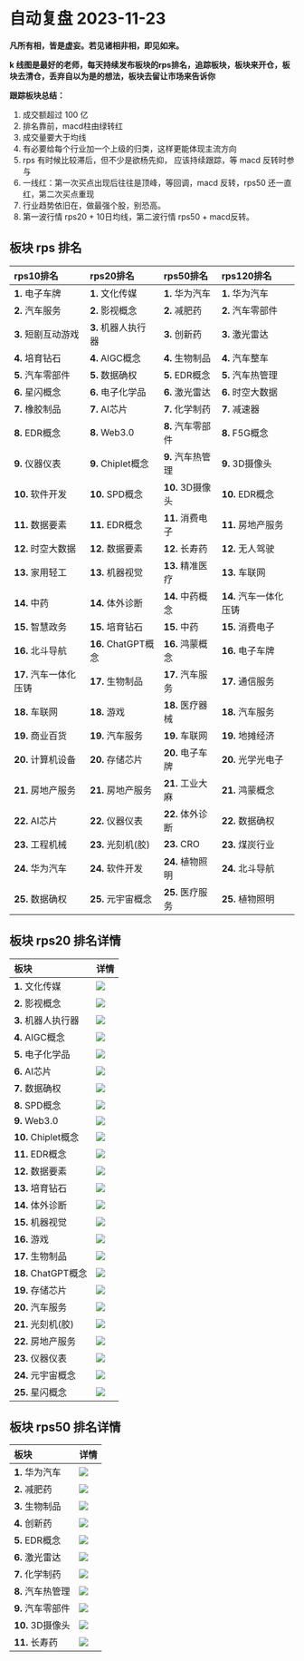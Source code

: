 # 自动复盘 2023-11-23

**凡所有相，皆是虚妄。若见诸相非相，即见如来。**

**k 线图是最好的老师，每天持续发布板块的rps排名，追踪板块，板块来开仓，板块去清仓，丢弃自以为是的想法，板块去留让市场来告诉你**
        
**跟踪板块总结：**
1. 成交额超过 100 亿
2. 排名靠前，macd柱由绿转红
3. 成交量要大于均线
4. 有必要给每个行业加一个上级的归类，这样更能体现主流方向
5. rps 有时候比较滞后，但不少是欲杨先抑， 应该持续跟踪，等 macd 反转时参与
6. 一线红：第一次买点出现后往往是顶峰，等回调，macd 反转，rps50 还一直红，第二次买点重现
7. 行业趋势依旧在，做最强个股，别恐高。
8. 第一波行情 rps20 + 10日均线，第二波行情 rps50 + macd反转。
        
## 板块 rps 排名
| rps10排名              | rps20排名           | rps50排名         | rps120排名             |
|:-----------------------|:--------------------|:------------------|:-----------------------|
| **1.** 电子车牌        | **1.** 文化传媒     | **1.** 华为汽车   | **1.** 华为汽车        |
| **2.** 汽车服务        | **2.** 影视概念     | **2.** 减肥药     | **2.** 汽车零部件      |
| **3.** 短剧互动游戏    | **3.** 机器人执行器 | **3.** 创新药     | **3.** 激光雷达        |
| **4.** 培育钻石        | **4.** AIGC概念     | **4.** 生物制品   | **4.** 汽车整车        |
| **5.** 汽车零部件      | **5.** 数据确权     | **5.** EDR概念    | **5.** 汽车热管理      |
| **6.** 星闪概念        | **6.** 电子化学品   | **6.** 激光雷达   | **6.** 时空大数据      |
| **7.** 橡胶制品        | **7.** AI芯片       | **7.** 化学制药   | **7.** 减速器          |
| **8.** EDR概念         | **8.** Web3.0       | **8.** 汽车零部件 | **8.** F5G概念         |
| **9.** 仪器仪表        | **9.** Chiplet概念  | **9.** 汽车热管理 | **9.** 3D摄像头        |
| **10.** 软件开发       | **10.** SPD概念     | **10.** 3D摄像头  | **10.** EDR概念        |
| **11.** 数据要素       | **11.** EDR概念     | **11.** 消费电子  | **11.** 房地产服务     |
| **12.** 时空大数据     | **12.** 数据要素    | **12.** 长寿药    | **12.** 无人驾驶       |
| **13.** 家用轻工       | **13.** 机器视觉    | **13.** 精准医疗  | **13.** 车联网         |
| **14.** 中药           | **14.** 体外诊断    | **14.** 中药概念  | **14.** 汽车一体化压铸 |
| **15.** 智慧政务       | **15.** 培育钻石    | **15.** 中药      | **15.** 消费电子       |
| **16.** 北斗导航       | **16.** ChatGPT概念 | **16.** 鸿蒙概念  | **16.** 电子车牌       |
| **17.** 汽车一体化压铸 | **17.** 生物制品    | **17.** 汽车服务  | **17.** 通信服务       |
| **18.** 车联网         | **18.** 游戏        | **18.** 医疗器械  | **18.** 汽车服务       |
| **19.** 商业百货       | **19.** 汽车服务    | **19.** 车联网    | **19.** 地摊经济       |
| **20.** 计算机设备     | **20.** 存储芯片    | **20.** 电子车牌  | **20.** 光学光电子     |
| **21.** 房地产服务     | **21.** 房地产服务  | **21.** 工业大麻  | **21.** 鸿蒙概念       |
| **22.** AI芯片         | **22.** 仪器仪表    | **22.** 体外诊断  | **22.** 数据确权       |
| **23.** 工程机械       | **23.** 光刻机(胶)  | **23.** CRO       | **23.** 煤炭行业       |
| **24.** 华为汽车       | **24.** 软件开发    | **24.** 植物照明  | **24.** 北斗导航       |
| **25.** 数据确权       | **25.** 元宇宙概念  | **25.** 医疗服务  | **25.** 植物照明       |
## 板块 rps20 排名详情
| 板块                | 详情                                                                                                 |
|:--------------------|:-----------------------------------------------------------------------------------------------------|
| **1.** 文化传媒     | ![](https://sykent-blog-image.oss-cn-beijing.aliyuncs.com/quant/image/2023/11/1700726681050-tmp.jpg) |
| **2.** 影视概念     | ![](https://sykent-blog-image.oss-cn-beijing.aliyuncs.com/quant/image/2023/11/1700726682483-tmp.jpg) |
| **3.** 机器人执行器 | ![](https://sykent-blog-image.oss-cn-beijing.aliyuncs.com/quant/image/2023/11/1700726683111-tmp.jpg) |
| **4.** AIGC概念     | ![](https://sykent-blog-image.oss-cn-beijing.aliyuncs.com/quant/image/2023/11/1700726684114-tmp.jpg) |
| **5.** 电子化学品   | ![](https://sykent-blog-image.oss-cn-beijing.aliyuncs.com/quant/image/2023/11/1700726685133-tmp.jpg) |
| **6.** AI芯片       | ![](https://sykent-blog-image.oss-cn-beijing.aliyuncs.com/quant/image/2023/11/1700726685983-tmp.jpg) |
| **7.** 数据确权     | ![](https://sykent-blog-image.oss-cn-beijing.aliyuncs.com/quant/image/2023/11/1700726686963-tmp.jpg) |
| **8.** SPD概念      | ![](https://sykent-blog-image.oss-cn-beijing.aliyuncs.com/quant/image/2023/11/1700726687569-tmp.jpg) |
| **9.** Web3.0       | ![](https://sykent-blog-image.oss-cn-beijing.aliyuncs.com/quant/image/2023/11/1700726688696-tmp.jpg) |
| **10.** Chiplet概念 | ![](https://sykent-blog-image.oss-cn-beijing.aliyuncs.com/quant/image/2023/11/1700726689815-tmp.jpg) |
| **11.** EDR概念     | ![](https://sykent-blog-image.oss-cn-beijing.aliyuncs.com/quant/image/2023/11/1700726690798-tmp.jpg) |
| **12.** 数据要素    | ![](https://sykent-blog-image.oss-cn-beijing.aliyuncs.com/quant/image/2023/11/1700726691557-tmp.jpg) |
| **13.** 培育钻石    | ![](https://sykent-blog-image.oss-cn-beijing.aliyuncs.com/quant/image/2023/11/1700726692548-tmp.jpg) |
| **14.** 体外诊断    | ![](https://sykent-blog-image.oss-cn-beijing.aliyuncs.com/quant/image/2023/11/1700726693468-tmp.jpg) |
| **15.** 机器视觉    | ![](https://sykent-blog-image.oss-cn-beijing.aliyuncs.com/quant/image/2023/11/1700726694448-tmp.jpg) |
| **16.** 游戏        | ![](https://sykent-blog-image.oss-cn-beijing.aliyuncs.com/quant/image/2023/11/1700726695381-tmp.jpg) |
| **17.** 生物制品    | ![](https://sykent-blog-image.oss-cn-beijing.aliyuncs.com/quant/image/2023/11/1700726696448-tmp.jpg) |
| **18.** ChatGPT概念 | ![](https://sykent-blog-image.oss-cn-beijing.aliyuncs.com/quant/image/2023/11/1700726697333-tmp.jpg) |
| **19.** 存储芯片    | ![](https://sykent-blog-image.oss-cn-beijing.aliyuncs.com/quant/image/2023/11/1700726698049-tmp.jpg) |
| **20.** 汽车服务    | ![](https://sykent-blog-image.oss-cn-beijing.aliyuncs.com/quant/image/2023/11/1700726699029-tmp.jpg) |
| **21.** 光刻机(胶)  | ![](https://sykent-blog-image.oss-cn-beijing.aliyuncs.com/quant/image/2023/11/1700726699981-tmp.jpg) |
| **22.** 房地产服务  | ![](https://sykent-blog-image.oss-cn-beijing.aliyuncs.com/quant/image/2023/11/1700726700995-tmp.jpg) |
| **23.** 仪器仪表    | ![](https://sykent-blog-image.oss-cn-beijing.aliyuncs.com/quant/image/2023/11/1700726701966-tmp.jpg) |
| **24.** 元宇宙概念  | ![](https://sykent-blog-image.oss-cn-beijing.aliyuncs.com/quant/image/2023/11/1700726702982-tmp.jpg) |
| **25.** 星闪概念    | ![](https://sykent-blog-image.oss-cn-beijing.aliyuncs.com/quant/image/2023/11/1700726703535-tmp.jpg) |
## 板块 rps50 排名详情
| 板块              | 详情                                                                                                 |
|:------------------|:-----------------------------------------------------------------------------------------------------|
| **1.** 华为汽车   | ![](https://sykent-blog-image.oss-cn-beijing.aliyuncs.com/quant/image/2023/11/1700726704465-tmp.jpg) |
| **2.** 减肥药     | ![](https://sykent-blog-image.oss-cn-beijing.aliyuncs.com/quant/image/2023/11/1700726705099-tmp.jpg) |
| **3.** 生物制品   | ![](https://sykent-blog-image.oss-cn-beijing.aliyuncs.com/quant/image/2023/11/1700726705998-tmp.jpg) |
| **4.** 创新药     | ![](https://sykent-blog-image.oss-cn-beijing.aliyuncs.com/quant/image/2023/11/1700726706981-tmp.jpg) |
| **5.** EDR概念    | ![](https://sykent-blog-image.oss-cn-beijing.aliyuncs.com/quant/image/2023/11/1700726707867-tmp.jpg) |
| **6.** 激光雷达   | ![](https://sykent-blog-image.oss-cn-beijing.aliyuncs.com/quant/image/2023/11/1700726708895-tmp.jpg) |
| **7.** 化学制药   | ![](https://sykent-blog-image.oss-cn-beijing.aliyuncs.com/quant/image/2023/11/1700726709865-tmp.jpg) |
| **8.** 汽车热管理 | ![](https://sykent-blog-image.oss-cn-beijing.aliyuncs.com/quant/image/2023/11/1700726710895-tmp.jpg) |
| **9.** 汽车零部件 | ![](https://sykent-blog-image.oss-cn-beijing.aliyuncs.com/quant/image/2023/11/1700726711865-tmp.jpg) |
| **10.** 3D摄像头  | ![](https://sykent-blog-image.oss-cn-beijing.aliyuncs.com/quant/image/2023/11/1700726712880-tmp.jpg) |
| **11.** 长寿药    | ![](https://sykent-blog-image.oss-cn-beijing.aliyuncs.com/quant/image/2023/11/1700726713833-tmp.jpg) |